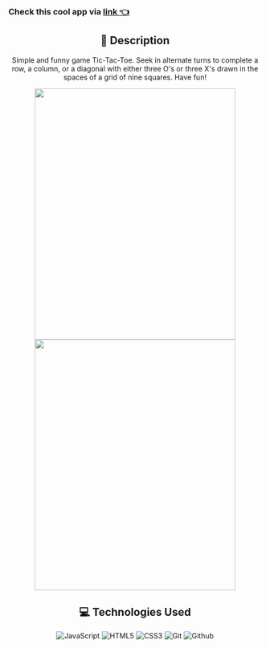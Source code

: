### Check this cool app via [link 👈](https://ruslandidun91.github.io/TicTacToe_js/)
<div id="description" align="center"> 

## :pencil: Description
Simple and funny game Tic-Tac-Toe. Seek in alternate turns to complete a row, a column, or a diagonal with either three O's or three X's drawn in the spaces of a grid of nine squares.
Have fun!

<div id="header" align="center">
  <img src="https://i.imgur.com/Jvfb5Oz.png" width="400" height="500">
</div>

<div id="header" align="center">
  <img src="https://i.imgur.com/e3Oqxjb.png" width="400" height="500">
</div>


## :computer: Technologies Used
![JavaScript](https://img.shields.io/badge/-JavaScript-05122A?style=flat&logo=javascript)
![HTML5](https://img.shields.io/badge/-HTML5-05122A?style=flat&logo=html5)
![CSS3](https://img.shields.io/badge/-CSS-05122A?style=flat&logo=css3)
![Git](https://img.shields.io/badge/-Git-05122A?style=flat&logo=git)
![Github](https://img.shields.io/badge/-GitHub-05122A?style=flat&logo=github)
